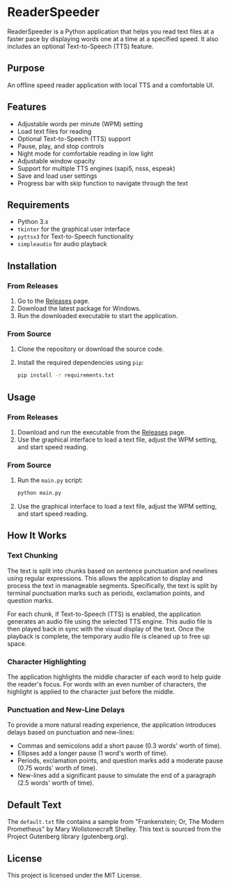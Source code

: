 # ReaderSpeeder

ReaderSpeeder is a Python application that helps you read text files at a faster pace by displaying words one at a time at a specified speed. It also includes an optional Text-to-Speech (TTS) feature.

## Purpose

An offline speed reader application with local TTS and a comfortable UI.

## Features

- Adjustable words per minute (WPM) setting
- Load text files for reading
- Optional Text-to-Speech (TTS) support
- Pause, play, and stop controls
- Night mode for comfortable reading in low light
- Adjustable window opacity
- Support for multiple TTS engines (sapi5, nsss, espeak)
- Save and load user settings
- Progress bar with skip function to navigate through the text

## Requirements

- Python 3.x
- `tkinter` for the graphical user interface
- `pyttsx3` for Text-to-Speech functionality
- `simpleaudio` for audio playback

## Installation

### From Releases

1. Go to the [Releases](https://github.com/yourusername/ReaderSpeeder/releases) page.
2. Download the latest package for Windows.
3. Run the downloaded executable to start the application.

### From Source

1. Clone the repository or download the source code.
2. Install the required dependencies using `pip`:

    ```sh
    pip install -r requirements.txt
    ```

## Usage

### From Releases

1. Download and run the executable from the [Releases](https://github.com/yourusername/ReaderSpeeder/releases) page.
2. Use the graphical interface to load a text file, adjust the WPM setting, and start speed reading.

### From Source

1. Run the `main.py` script:

    ```sh
    python main.py
    ```

2. Use the graphical interface to load a text file, adjust the WPM setting, and start speed reading.

## How It Works

### Text Chunking

The text is split into chunks based on sentence punctuation and newlines using regular expressions. This allows the application to display and process the text in manageable segments. Specifically, the text is split by terminal punctuation marks such as periods, exclamation points, and question marks.

For each chunk, if Text-to-Speech (TTS) is enabled, the application generates an audio file using the selected TTS engine. This audio file is then played back in sync with the visual display of the text. Once the playback is complete, the temporary audio file is cleaned up to free up space.

### Character Highlighting

The application highlights the middle character of each word to help guide the reader's focus. For words with an even number of characters, the highlight is applied to the character just before the middle.

### Punctuation and New-Line Delays

To provide a more natural reading experience, the application introduces delays based on punctuation and new-lines:
- Commas and semicolons add a short pause (0.3 words' worth of time).
- Ellipses add a longer pause (1 word's worth of time).
- Periods, exclamation points, and question marks add a moderate pause (0.75 words' worth of time).
- New-lines add a significant pause to simulate the end of a paragraph (2.5 words' worth of time).

## Default Text

The `default.txt` file contains a sample from "Frankenstein; Or, The Modern Prometheus" by Mary Wollstonecraft Shelley. This text is sourced from the Project Gutenberg library (gutenberg.org).

## License

This project is licensed under the MIT License.